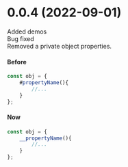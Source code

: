 # 0.0.4 (2022-09-01)

Added demos<br/>
Bug fixed<br/>
Removed a private object properties.<br/>

#### Before
```js
const obj = {
    #propertyName(){
        //...
    }
};
```

#### Now
```js
const obj = {
    __propertyName(){
        //...
    }
};
```